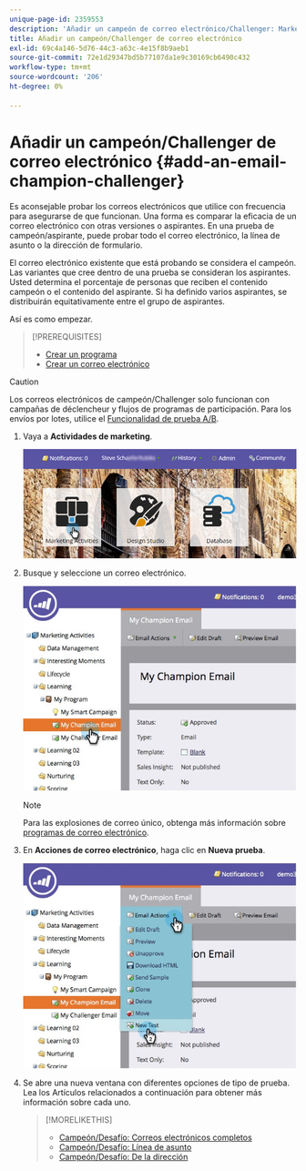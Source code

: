 ```yaml
---
unique-page-id: 2359553
description: 'Añadir un campeón de correo electrónico/Challenger: Marketo Docs: Documentación del producto'
title: Añadir un campeón/Challenger de correo electrónico
exl-id: 69c4a146-5d76-44c3-a63c-4e15f8b9aeb1
source-git-commit: 72e1d29347bd5b77107da1e9c30169cb6490c432
workflow-type: tm+mt
source-wordcount: '206'
ht-degree: 0%

---
```


# Añadir un campeón/Challenger de correo electrónico {#add-an-email-champion-challenger}

Es aconsejable probar los correos electrónicos que utilice con frecuencia para asegurarse de que funcionan. Una forma es comparar la eficacia de un correo electrónico con otras versiones o aspirantes. En una prueba de campeón/aspirante, puede probar todo el correo electrónico, la línea de asunto o la dirección de formulario.

El correo electrónico existente que está probando se considera el campeón. Las variantes que cree dentro de una prueba se consideran los aspirantes. Usted determina el porcentaje de personas que reciben el contenido campeón o el contenido del aspirante. Si ha definido varios aspirantes, se distribuirán equitativamente entre el grupo de aspirantes.

Así es como empezar.

>[!PREREQUISITES]
>
>* [Crear un programa](/help/marketo/product-docs/core-marketo-concepts/programs/creating-programs/create-a-program.md)
>* [Crear un correo electrónico](/help/marketo/product-docs/email-marketing/general/creating-an-email/create-an-email.md)


>[!CAUTION]
>
>Los correos electrónicos de campeón/Challenger solo funcionan con campañas de déclencheur y flujos de programas de participación. Para los envíos por lotes, utilice el [Funcionalidad de prueba A/B](/help/marketo/product-docs/email-marketing/email-programs/email-program-actions/email-test-a-b-test/add-an-a-b-test.md).

1. Vaya a **Actividades de marketing**.

   ![](assets/login-marketing-activities.png)

1. Busque y seleccione un correo electrónico.

   ![](assets/champion1.jpg)

   >[!NOTE]
   >
   >Para las explosiones de correo único, obtenga más información sobre [programas de correo electrónico](/help/marketo/product-docs/email-marketing/email-programs/creating-an-email-program/create-an-email-program.md).

1. En **Acciones de correo electrónico**, haga clic en **Nueva prueba**.

   ![](assets/chmapion2.jpg)

1. Se abre una nueva ventana con diferentes opciones de tipo de prueba. Lea los Artículos relacionados a continuación para obtener más información sobre cada uno.

   >[!MORELIKETHIS]
   >
   >* [Campeón/Desafío: Correos electrónicos completos](/help/marketo/product-docs/email-marketing/general/functions-in-the-editor/email-tests-champion-challenger/champion-challenger-whole-emails.md)
   >* [Campeón/Desafío: Línea de asunto](/help/marketo/product-docs/email-marketing/general/functions-in-the-editor/email-tests-champion-challenger/champion-challenger-subject-line.md)
   >* [Campeón/Desafío: De la dirección](/help/marketo/product-docs/email-marketing/general/functions-in-the-editor/email-tests-champion-challenger/champion-challenger-from-address.md)


